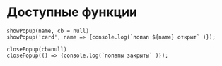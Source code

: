 # Доступные функции

```
showPopup(name, cb = null)
showPopup('card', name => {console.log(`попап ${name} открыт` )});
```

```
closePopup(cb=null)
closePopup(() => {console.log(`попапы закрыты` )});
```
